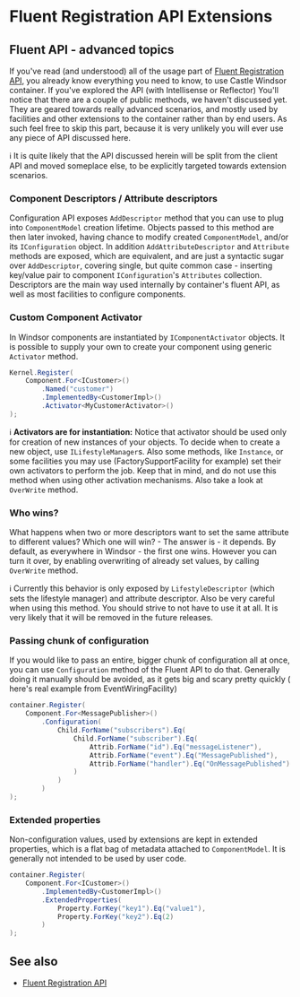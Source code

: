 # Fluent Registration API Extensions

## Fluent API - advanced topics

If you've read (and understood) all of the usage part of [Fluent Registration API](fluent-registration-api.md), you
already know everything you need to know, to use Castle Windsor container. If you've explored the API (with Intellisense
or Reflector) You'll notice that there are a couple of public methods, we haven't discussed yet. They are geared towards
really advanced scenarios, and mostly used by facilities and other extensions to the container rather than by end users.
As such feel free to skip this part, because it is very unlikely you will ever use any piece of API discussed here.

:information_source: It is quite likely that the API discussed herein will be split from the client API and moved
someplace else, to be explicitly targeted towards extension scenarios.

### Component Descriptors / Attribute descriptors

Configuration API exposes `AddDescriptor` method that you can use to plug into `ComponentModel` creation lifetime.
Objects passed to this method are then later invoked, having chance to modify created `ComponentModel`, and/or its
`IConfiguration` object. In addition `AddAttributeDescriptor` and `Attribute` methods are exposed, which are equivalent,
and are just a syntactic sugar over `AddDescriptor`, covering single, but quite common case - inserting key/value pair
to component `IConfiguration`'s `Attributes` collection. Descriptors are the main way used internally by container's
fluent API, as well as most facilities to configure components.

### Custom Component Activator

In Windsor components are instantiated by `IComponentActivator` objects. It is possible to supply your own to create
your component using generic `Activator` method.

```csharp
Kernel.Register(
    Component.For<ICustomer>()
        .Named("customer")
        .ImplementedBy<CustomerImpl>()
        .Activator<MyCustomerActivator>()
);
```

:information_source: **Activators are for instantiation:** Notice that activator should be used only for creation of new
instances of your objects. To decide when to create a new object, use `ILifestyleManager`s. Also some methods, like
`Instance`, or some facilities you may use (FactorySupportFacility for example) set their own activators to perform the
job. Keep that in mind, and do not use this method when using other activation mechanisms. Also take a look at
`OverWrite` method.

### Who wins?

What happens when two or more descriptors want to set the same attribute to different values? Which one will win? - The
answer is - it depends. By default, as everywhere in Windsor - the first one wins. However you can turn it over, by
enabling overwriting of already set values, by calling `OverWrite` method.

:information_source: Currently this behavior is only exposed by `LifestyleDescriptor` (which sets the lifestyle manager)
and attribute descriptor. Also be very careful when using this method. You should strive to not have to use it at all.
It is very likely that it will be removed in the future releases.

### Passing chunk of configuration

If you would like to pass an entire, bigger chunk of configuration all at once, you can use `Configuration` method of
the Fluent API to do that. Generally doing it manually should be avoided, as it gets big and scary pretty quickly (
here's real example from EventWiringFacility)

```csharp
container.Register(
    Component.For<MessagePublisher>()
        .Configuration(
            Child.ForName("subscribers").Eq(
                Child.ForName("subscriber").Eq(
                    Attrib.ForName("id").Eq("messageListener"),
                    Attrib.ForName("event").Eq("MessagePublished"),
                    Attrib.ForName("handler").Eq("OnMessagePublished")
                )
            )
        )
);
```

### Extended properties

Non-configuration values, used by extensions are kept in extended properties, which is a flat bag of metadata attached
to `ComponentModel`. It is generally not intended to be used by user code.

```csharp
container.Register(
    Component.For<ICustomer>()
        .ImplementedBy<CustomerImpl>()
        .ExtendedProperties(
            Property.ForKey("key1").Eq("value1"),
            Property.ForKey("key2").Eq(2)
        )
);
```

## See also

* [Fluent Registration API](fluent-registration-api.md)
